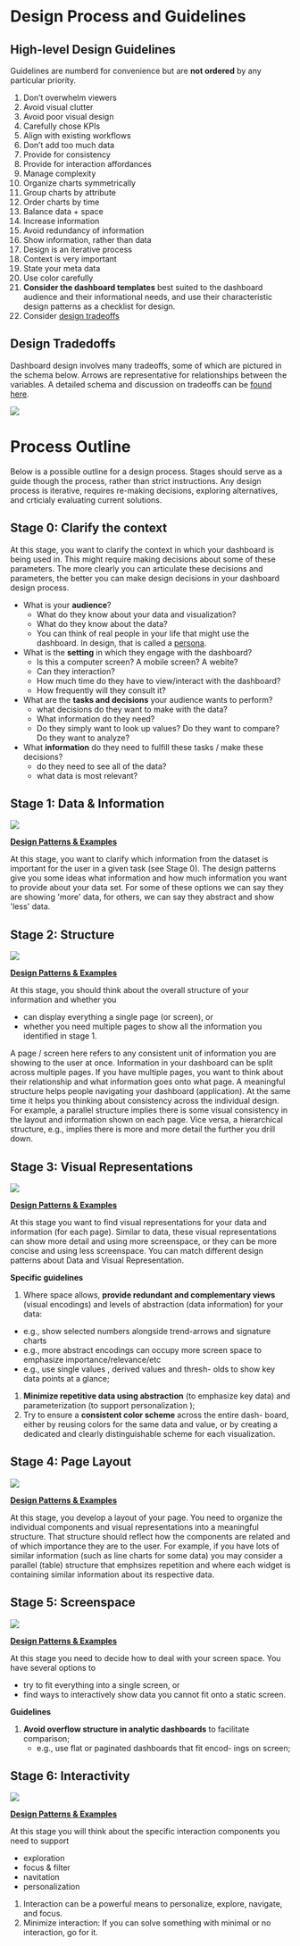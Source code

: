 # Design Process and Guidelines

## High-level Design Guidelines

Guidelines are numberd for convenience but are **not ordered** by any particular priority.

1. Don’t overwhelm viewers
1. Avoid visual clutter
1. Avoid poor visual design 
1. Carefully chose KPIs
1. Align with existing workflows
1. Don’t add too much data
1. Provide for consistency
1. Provide for interaction affordances
1. Manage complexity
1. Organize charts symmetrically
1. Group charts by attribute
1. Order charts by time
1. Balance data + space 
1. Increase information
1. Avoid redundancy of information
1. Show information, rather than data
1. Design is an iterative process
1. Context is very important
1. State your meta data
1. Use color carefully
1. **Consider the dashboard templates** best suited to the dashboard
audience and their informational needs, and use their characteristic
design patterns as a checklist for design. 
1. Consider [design tradeoffs](tradeoffs.html)

## Design Tradedoffs

Dashboard design involves many tradeoffs, some of which are pictured in the schema below. Arrows are representative for relationships between the variables. A detailed schema and discussion on tradeoffs can be [found here](tradeoffs.html).

![](docs/assets/figures/schema1.png)

# Process Outline

Below is a possible outline for a design process. Stages should serve as a guide though the process, rather than strict instructions. Any design process is iterative, requires re-making decisions, exploring alternatives, and crticialy evaluating current solutions.

## Stage 0: Clarify the context

At this stage, you want to clarify the context in which your dashboard is being used in. This might require making decisions about some of these parameters. The more clearly you can articulate these decisions and parameters, the better you can make design decisions in your dashboard design process. 

* What is your **audience**? 
  * What do they know about your data and visualization? 
  * What do they know about the data? 
  * You can think of real people in your life that might use the dashboard. In design, that is called a [persona](https://www.interaction-design.org/literature/topics/personas).
* What is the **setting** in which they engage with the dashboard? 
  * Is this a computer screen? A mobile screen? A webite?  
  * Can they interaction? 
  * How much time do they have to view/interact with the dashboard? 
  * How frequently will they consult it? 
* What are the **tasks and decisions** your audience wants to perform?
  * what decisions do they want to make with the data? 
  * What information do they need?
  * Do they simply want to look up values? Do they want to compare? Do they want to analyze?   
* What **information** do they need to fulfill these tasks / make these decisions?
  * do they need to see all of the data? 
  * what data is most relevant?   


## Stage 1: Data & Information

![](docs/assets/figures/patterns-data.png)

**[Design Patterns & Examples](patterns.html#data-information)**

At this stage, you want to clarify which information from the dataset is important for the user in a given task (see Stage 0). The design patterns give you some ideas what information and how much information you want to provide about your data set. For some of these options we can say they are showing 'more' data, for others, we can say they abstract and show 'less' data.  

## Stage 2: Structure

![](docs/assets/figures/patterns-structure.png)

**[Design Patterns & Examples](patterns.html#page-structure)**

At this stage, you should think about the overall structure of your information and whether you 
* can display everything a single page (or screen), or 
* whether you need multiple pages to show all the information you identified in stage 1.

A page / screen here refers to any consistent unit of information you are showing to the user at once. Information in your dashboard can be split across multiple pages.  If you have multiple pages, you want to think about their relationship and what information goes onto what page. A meaningful structure helps people navigating your dashboard (application). At the same time it helps you thinking about consistency across the individual design. For example, a parallel structure implies there is some visual consistency in the layout and information shown on each page. Vice versa, a hierarchical structure, e.g., implies there is more and more detail the further you drill down.


## Stage 3: Visual Representations

![](docs/assets/figures/patterns-vis.png)

**[Design Patterns & Examples](patterns.html#visual-representation)**

At this stage you want to find visual representations for your data and information (for each page). Similar to data, these visual representations can show more detail and using more screenspace, or they can be more concise and using less screenspace. You can match different design patterns about Data and Visual Representation.

**Specific guidelines**

1. Where space allows, **provide redundant and complementary views**
(visual encodings) and levels of abstraction (data information) for
your data:
  * e.g., show selected numbers alongside trend-arrows
and signature charts
  * e.g., more abstract encodings can occupy more screen space
to emphasize importance/relevance/etc
  * e.g., use single values , derived values and thresh-
olds to show key data points at a glance;
1. **Minimize repetitive data using abstraction** (to emphasize key data)
and parameterization (to support personalization );
1. Try to ensure a **consistent color scheme** across the entire dash-
board, either by reusing colors for the same data and value, or by
creating a dedicated and clearly distinguishable scheme for each
visualization.


## Stage 4: Page Layout

![](docs/assets/figures/patterns-layout.png)

**[Design Patterns & Examples](patterns.html#page-layout)**

At this stage, you develop a layout of your page. You need to organize the individual components and visual representations into a meaningful structure. That structure should reflect how the components are related and of which importance they are to the user. For example, if you have lots of similar information (such as line charts for some data) you may consider a parallel (table) structure that emphsizes repetition and where each widget is containing similar information about its respective data. 

## Stage 5: Screenspace

![](docs/assets/figures/patterns-screensize.png)

**[Design Patterns & Examples](patterns.html#screenspace)**

At this stage you need to decide how to deal with your screen space. You have several options to 
* try to fit everything into a single screen, or
* find ways to interactively show data you cannot fit onto a static screen. 


**Guidelines**

1. **Avoid overflow structure in analytic dashboards** to facilitate
comparison;
   * e.g., use flat or paginated dashboards that fit encod-
ings on screen;



## Stage 6: Interactivity 

![](docs/assets/figures/patterns-interaction.png)

**[Design Patterns & Examples](patterns.html#interactions)**

At this stage you will think about the specific interaction components you need to support
* exploration 
* focus & filter
* navitation
* personalization

1. Interaction can be a powerful means to personalize, explore, navigate, and focus. 
1. Minimize interaction: If you can solve something with minimal or no interaction, go for it.

